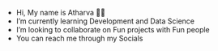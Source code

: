 - Hi, My name is Atharva 👋👋
- I’m currently learning Development and Data Science 
- I’m looking to collaborate on Fun projects with Fun people
- You can reach me through my Socials 

<!---
kkatharva/kkatharva is a ✨ special ✨ repository because its `README.md` (this file) appears on your GitHub profile.
You can click the Preview link to take a look at your changes.
--->
